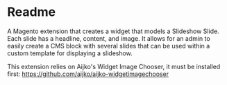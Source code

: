 # Readme

A Magento extension that creates a widget that models a Slideshow Slide. Each slide has a headline,
content, and image. It allows for an admin to easily create a CMS block with several slides
that can be used within a custom template for displaying a slideshow.

This extension relies on Aijko's Widget Image Chooser, it must be installed first:
https://github.com/aijko/aijko-widgetimagechooser